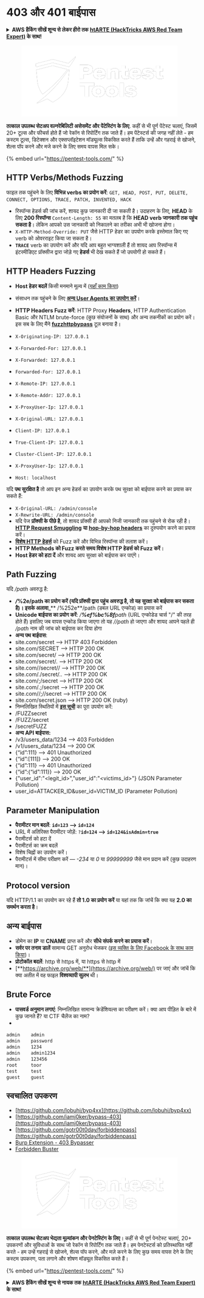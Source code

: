 # 403 और 401 बाईपास

<details>

<summary><strong>AWS हैकिंग सीखें शून्य से लेकर हीरो तक</strong> <a href="https://training.hacktricks.xyz/courses/arte"><strong>htARTE (HackTricks AWS Red Team Expert)</strong></a><strong> के साथ!</strong></summary>

HackTricks का समर्थन करने के अन्य तरीके:

* यदि आप चाहते हैं कि आपकी **कंपनी का विज्ञापन HackTricks में दिखाई दे** या **HackTricks को PDF में डाउनलोड करें**, तो [**सब्सक्रिप्शन प्लान्स**](https://github.com/sponsors/carlospolop) देखें!
* [**आधिकारिक PEASS & HackTricks स्वैग**](https://peass.creator-spring.com) प्राप्त करें
* [**The PEASS Family**](https://opensea.io/collection/the-peass-family) की खोज करें, हमारा एक्सक्लूसिव [**NFTs**](https://opensea.io/collection/the-peass-family) संग्रह
* 💬 [**Discord group**](https://discord.gg/hRep4RUj7f) में **शामिल हों** या [**telegram group**](https://t.me/peass) या **Twitter** पर 🐦 [**@carlospolopm**](https://twitter.com/carlospolopm) को **फॉलो करें**.
* **HackTricks** के [**github repos**](https://github.com/carlospolop/hacktricks) और [**HackTricks Cloud**](https://github.com/carlospolop/hacktricks-cloud) में PRs सबमिट करके अपनी हैकिंग ट्रिक्स शेयर करें।

</details>

<figure><img src="/.gitbook/assets/image (2).png" alt=""><figcaption></figcaption></figure>

**तत्काल उपलब्ध सेटअप वल्नरेबिलिटी असेसमेंट और पेंटेस्टिंग के लिए**. कहीं से भी पूर्ण पेंटेस्ट चलाएं, जिसमें 20+ टूल्स और फीचर्स होते हैं जो रेकॉन से रिपोर्टिंग तक जाते हैं। हम पेंटेस्टर्स की जगह नहीं लेते - हम कस्टम टूल्स, डिटेक्शन और एक्सप्लॉइटेशन मॉड्यूल्स विकसित करते हैं ताकि उन्हें और गहराई से खोजने, शेल्स पॉप करने और मजे करने के लिए समय वापस मिल सके।

{% embed url="https://pentest-tools.com/" %}

## HTTP Verbs/Methods Fuzzing

फाइल तक पहुंचने के लिए **विभिन्न verbs का प्रयोग करें**: `GET, HEAD, POST, PUT, DELETE, CONNECT, OPTIONS, TRACE, PATCH, INVENTED, HACK`

* रिस्पॉन्स हेडर्स की जांच करें, शायद कुछ जानकारी दी जा सकती है। उदाहरण के लिए, **HEAD** के लिए **200 रिस्पॉन्स** `Content-Length: 55` का मतलब है कि **HEAD verb जानकारी तक पहुंच सकता है**। लेकिन आपको उस जानकारी को निकालने का तरीका अभी भी खोजना होगा।
* `X-HTTP-Method-Override: PUT` जैसे HTTP हेडर का उपयोग करके इस्तेमाल किए गए verb को ओवरराइट किया जा सकता है।
* **`TRACE`** verb का उपयोग करें और यदि आप बहुत भाग्यशाली हैं तो शायद आप रिस्पॉन्स में इंटरमीडिएट प्रॉक्सीज द्वारा जोड़े गए **हेडर्स** भी देख सकते हैं जो उपयोगी हो सकते हैं।

## HTTP Headers Fuzzing

* **Host हेडर बदलें** किसी मनमाने मूल्य में ([यहाँ काम किया](https://medium.com/@sechunter/exploiting-admin-panel-like-a-boss-fc2dd2499d31))
* संसाधन तक पहुंचने के लिए [**अन्य User Agents का उपयोग करें**](https://github.com/danielmiessler/SecLists/blob/master/Fuzzing/User-Agents/UserAgents.fuzz.txt)।
*   **HTTP Headers Fuzz करें**: HTTP Proxy **Headers**, HTTP Authentication Basic और NTLM brute-force (कुछ संयोजनों के साथ) और अन्य तकनीकों का प्रयोग करें। इस सब के लिए मैंने [**fuzzhttpbypass**](https://github.com/carlospolop/fuzzhttpbypass) टूल बनाया है।

* `X-Originating-IP: 127.0.0.1`
* `X-Forwarded-For: 127.0.0.1`
* `X-Forwarded: 127.0.0.1`
* `Forwarded-For: 127.0.0.1`
* `X-Remote-IP: 127.0.0.1`
* `X-Remote-Addr: 127.0.0.1`
* `X-ProxyUser-Ip: 127.0.0.1`
* `X-Original-URL: 127.0.0.1`
* `Client-IP: 127.0.0.1`
* `True-Client-IP: 127.0.0.1`
* `Cluster-Client-IP: 127.0.0.1`
* `X-ProxyUser-Ip: 127.0.0.1`
* `Host: localhost`

यदि **पथ सुरक्षित है** तो आप इन अन्य हेडर्स का उपयोग करके पथ सुरक्षा को बाईपास करने का प्रयास कर सकते हैं:

* `X-Original-URL: /admin/console`
* `X-Rewrite-URL: /admin/console`
* यदि पेज **प्रॉक्सी के पीछे है**, तो शायद प्रॉक्सी ही आपको निजी जानकारी तक पहुंचने से रोक रही है। [**HTTP Request Smuggling**](../../pentesting-web/http-request-smuggling/) **या** [**hop-by-hop headers**](../../pentesting-web/abusing-hop-by-hop-headers.md) का दुरुपयोग करने का प्रयास करें।
* [**विशेष HTTP हेडर्स**](special-http-headers.md) को Fuzz करें और विभिन्न रिस्पॉन्स की तलाश करें।
* **HTTP Methods को Fuzz करते समय विशेष HTTP हेडर्स को Fuzz करें**।
* **Host हेडर को हटा दें** और शायद आप सुरक्षा को बाईपास कर पाएंगे।

## Path **Fuzzing**

यदि _/path_ अवरुद्ध है:

* _**/**_**%2e/path का प्रयोग करें (यदि प्रॉक्सी द्वारा पहुंच अवरुद्ध है, तो यह सुरक्षा को बाईपास कर सकता है)। इसके अलावा**\_\*\* /%252e\*\*/path (डबल URL एन्कोड) का प्रयास करें
* **Unicode बाईपास का प्रयोग करें**: _/**%ef%bc%8f**path_ (URL एन्कोडेड चार्स "/" की तरह होते हैं) इसलिए जब वापस एन्कोड किया जाएगा तो यह _//path_ हो जाएगा और शायद आपने पहले ही _/path_ नाम की जांच को बाईपास कर दिया होगा
* **अन्य पथ बाईपास**:
* site.com/secret –> HTTP 403 Forbidden
* site.com/SECRET –> HTTP 200 OK
* site.com/secret/ –> HTTP 200 OK
* site.com/secret/. –> HTTP 200 OK
* site.com//secret// –> HTTP 200 OK
* site.com/./secret/.. –> HTTP 200 OK
* site.com/;/secret –> HTTP 200 OK
* site.com/.;/secret –> HTTP 200 OK
* site.com//;//secret –> HTTP 200 OK
* site.com/secret.json –> HTTP 200 OK (ruby)
* निम्नलिखित स्थितियों में [**इस सूची**](https://github.com/danielmiessler/SecLists/blob/master/Fuzzing/Unicode.txt) का पूरा उपयोग करें:
* /FUZZsecret
* /FUZZ/secret
* /secretFUZZ
* **अन्य API बाईपास:**
* /v3/users\_data/1234 --> 403 Forbidden
* /v1/users\_data/1234 --> 200 OK
* {“id”:111} --> 401 Unauthorized
* {“id”:\[111]} --> 200 OK
* {“id”:111} --> 401 Unauthorized
* {“id”:{“id”:111\}} --> 200 OK
* {"user\_id":"\<legit\_id>","user\_id":"\<victims\_id>"} (JSON Parameter Pollution)
* user\_id=ATTACKER\_ID\&user\_id=VICTIM\_ID (Parameter Pollution)

## **Parameter Manipulation**

* **पैरामीटर मान बदलें**: **`id=123` --> `id=124`**
* URL में अतिरिक्त पैरामीटर जोड़ें: `?`**`id=124` —-> `id=124&isAdmin=true`**
* पैरामीटर्स को हटा दें
* पैरामीटर्स का क्रम बदलें
* विशेष चिह्नों का उपयोग करें।
* पैरामीटर्स में सीमा परीक्षण करें — _-234_ या _0_ या _99999999_ जैसे मान प्रदान करें (कुछ उदाहरण मान)।

## **Protocol version**

यदि HTTP/1.1 का उपयोग कर रहे हैं **तो 1.0 का प्रयोग करें** या यहां तक कि जांचें कि क्या यह **2.0 का समर्थन करता है**।

## **अन्य बाईपास**

* डोमेन का **IP** या **CNAME** प्राप्त करें और **सीधे संपर्क करने का प्रयास करें**।
* **सर्वर पर तनाव डालें** सामान्य GET अनुरोध भेजकर ([इस व्यक्ति के लिए Facebook के साथ काम किया](https://medium.com/@amineaboud/story-of-a-weird-vulnerability-i-found-on-facebook-fc0875eb5125))।
* **प्रोटोकॉल बदलें**: http से https में, या https से http में
* [**https://archive.org/web/**](https://archive.org/web/) पर जाएं और जांचें कि क्या अतीत में वह फाइल **विश्वव्यापी सुलभ** थी।

## **Brute Force**

* **पासवर्ड अनुमान लगाएं**: निम्नलिखित सामान्य क्रेडेंशियल्स का परीक्षण करें। क्या आप पीड़ित के बारे में कुछ जानते हैं? या CTF चैलेंज का नाम?
*
```
admin    admin
admin    password
admin    1234
admin    admin1234
admin    123456
root     toor
test     test
guest    guest
```
## स्वचालित उपकरण

* [https://github.com/lobuhi/byp4xx](https://github.com/lobuhi/byp4xx)
* [https://github.com/iamj0ker/bypass-403](https://github.com/iamj0ker/bypass-403)
* [https://github.com/gotr00t0day/forbiddenpass](https://github.com/gotr00t0day/forbiddenpass)
* [Burp Extension - 403 Bypasser](https://portswigger.net/bappstore/444407b96d9c4de0adb7aed89e826122)
* [Forbidden Buster](https://github.com/Sn1r/Forbidden-Buster)

<figure><img src="/.gitbook/assets/image (2).png" alt=""><figcaption></figcaption></figure>

**तत्काल उपलब्ध सेटअप भेद्यता मूल्यांकन और पेनटेस्टिंग के लिए**। कहीं से भी पूर्ण पेनटेस्ट चलाएं, 20+ उपकरणों और सुविधाओं के साथ जो रेकॉन से रिपोर्टिंग तक जाते हैं। हम पेनटेस्टर्स को प्रतिस्थापित नहीं करते - हम उन्हें गहराई से खोजने, शेल्स पॉप करने, और मज़े करने के लिए कुछ समय वापस देने के लिए कस्टम उपकरण, पता लगाने और शोषण मॉड्यूल विकसित करते हैं।

{% embed url="https://pentest-tools.com/" %}

<details>

<summary><strong>AWS हैकिंग सीखें शून्य से नायक तक</strong> <a href="https://training.hacktricks.xyz/courses/arte"><strong>htARTE (HackTricks AWS Red Team Expert)</strong></a><strong> के साथ!</strong></summary>

HackTricks का समर्थन करने के अन्य तरीके:

* यदि आप चाहते हैं कि आपकी **कंपनी का विज्ञापन HackTricks में दिखाई दे** या **HackTricks को PDF में डाउनलोड करें**, तो [**सब्सक्रिप्शन प्लान्स**](https://github.com/sponsors/carlospolop) देखें!
* [**आधिकारिक PEASS & HackTricks स्वैग**](https://peass.creator-spring.com) प्राप्त करें
* [**The PEASS Family**](https://opensea.io/collection/the-peass-family) की खोज करें, हमारा एक्सक्लूसिव [**NFTs**](https://opensea.io/collection/the-peass-family) संग्रह
* 💬 [**Discord group**](https://discord.gg/hRep4RUj7f) में **शामिल हों** या [**telegram group**](https://t.me/peass) में या **Twitter** पर 🐦 [**@carlospolopm**](https://twitter.com/carlospolopm) को **फॉलो करें**।
* **HackTricks** के [**github repos**](https://github.com/carlospolop/hacktricks) और [**HackTricks Cloud**](https://github.com/carlospolop/hacktricks-cloud) में PRs सबमिट करके अपनी हैकिंग ट्रिक्स साझा करें।

</details>
